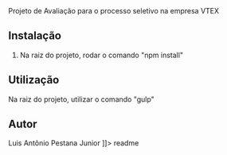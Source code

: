 <snippet>
  <content><![CDATA[
# ${1:Developer Shop}

Projeto de Avaliação para o processo seletivo na empresa VTEX

## Instalação

1. Na raiz do projeto, rodar o comando "npm install"

## Utilização

Na raiz do projeto, utilizar o comando "gulp"


## Autor

Luis Antônio Pestana Junior
]]></content>
  <tabTrigger>readme</tabTrigger>
</snippet>